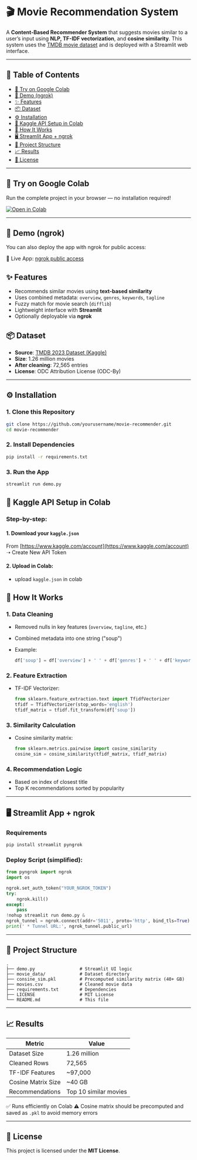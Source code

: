 # 🎬 Movie Recommendation System

A **Content-Based Recommender System** that suggests movies similar to a user’s input using **NLP, TF-IDF vectorization**, and **cosine similarity**. This system uses the [TMDB movie dataset](https://www.kaggle.com/datasets/asaniczka/tmdb-movies-dataset-2023-930k-movies) and is deployed with a Streamlit web interface.

---

## 📌 Table of Contents

- [📙 Try on Google Colab](#-try-on-google-colab)
- [🚀 Demo (ngrok)](#-demo-ngrok)
- [✨ Features](#-features)
- [📦 Dataset](#-dataset)
- [⚙️ Installation](#-installation)
- [🔧 Kaggle API Setup in Colab](#-kaggle-api-setup-in-colab)
- [🧠 How It Works](#-how-it-works)
- [🖥️ Streamlit App + ngrok](#-streamlit-app--ngrok)
- [📁 Project Structure](#-project-structure)
- [📈 Results](#-results)
- [📜 License](#-license)

---

## 📙 Try on Google Colab

Run the complete project in your browser — no installation required!

[![Open in Colab](https://colab.research.google.com/assets/colab-badge.svg)](https://colab.research.google.com/drive/1LCRbboPyECuc079dxITUKsv3Qe8tuxlY?usp=sharing)

---

## 🚀 Demo (ngrok)

You can also deploy the app with ngrok for public access:


🔗 Live App: [ngrok public access](https://0cd83ec13ed7.ngrok-free.app/)


## ✨ Features

- Recommends similar movies using **text-based similarity**
- Uses combined metadata: `overview`, `genres`, `keywords`, `tagline`
- Fuzzy match for movie search (`difflib`)
- Lightweight interface with **Streamlit**
- Optionally deployable via **ngrok**

## 📦 Dataset

- **Source**: [TMDB 2023 Dataset (Kaggle)](https://www.kaggle.com/datasets/asaniczka/tmdb-movies-dataset-2023-930k-movies)
- **Size**: 1.26 million movies
- **After cleaning**: 72,565 entries
- **License**: ODC Attribution License (ODC-By)

---

## ⚙️ Installation

### 1. Clone this Repository
```bash
git clone https://github.com/yourusername/movie-recommender.git
cd movie-recommender
````

### 2. Install Dependencies

```bash
pip install -r requirements.txt
```

### 3. Run the App

```bash
streamlit run demo.py
```

## 🔧 Kaggle API Setup in Colab

### Step-by-step:

#### 1. Download your `kaggle.json`

From [https://www.kaggle.com/account](https://www.kaggle.com/account) ➝ Create New API Token

#### 2. Upload in Colab:

* upload `kaggle.json` in colab

## 🧠 How It Works

### 1. **Data Cleaning**

* Removed nulls in key features (`overview`, `tagline`, etc.)
* Combined metadata into one string ("soup")
* Example:

  ```python
  df['soup'] = df['overview'] + ' ' + df['genres'] + ' ' + df['keywords'] + ' ' + df['tagline']
  ```

### 2. **Feature Extraction**

* TF-IDF Vectorizer:

  ```python
  from sklearn.feature_extraction.text import TfidfVectorizer
  tfidf = TfidfVectorizer(stop_words='english')
  tfidf_matrix = tfidf.fit_transform(df['soup'])
  ```

### 3. **Similarity Calculation**

* Cosine similarity matrix:

  ```python
  from sklearn.metrics.pairwise import cosine_similarity
  cosine_sim = cosine_similarity(tfidf_matrix, tfidf_matrix)
  ```

### 4. **Recommendation Logic**

* Based on index of closest title
* Top K recommendations sorted by popularity

---

## 🖥️ Streamlit App + ngrok

### Requirements

```bash
pip install streamlit pyngrok
```

### Deploy Script (simplified):

```python
from pyngrok import ngrok
import os

ngrok.set_auth_token("YOUR_NGROK_TOKEN")
try:
    ngrok.kill()
except:
    pass
!nohup streamlit run demo.py &
ngrok_tunnel = ngrok.connect(addr='5011', proto='http', bind_tls=True)
print(' * Tunnel URL:', ngrok_tunnel.public_url)
```

---

## 📁 Project Structure

```
.
├── demo.py                 # Streamlit UI logic
├── movie_data/             # Dataset directory
├── consine_sim.pkl         # Precomputed similarity matrix (40+ GB)
├── movies.csv              # Cleaned movie data
├── requirements.txt        # Dependencies
├── LICENSE                 # MIT License
└── README.md               # This file
```

---

## 📈 Results

| Metric             | Value                 |
| ------------------ | --------------------- |
| Dataset Size       | 1.26 million          |
| Cleaned Rows       | 72,565                |
| TF-IDF Features    | \~97,000              |
| Cosine Matrix Size | \~40 GB               |
| Recommendations    | Top 10 similar movies |

✅ Runs efficiently on Colab
⚠️ Cosine matrix should be precomputed and saved as `.pkl` to avoid memory errors

---

## 📜 License

This project is licensed under the **MIT License**.
